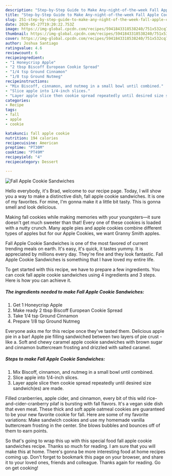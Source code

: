 ```yaml
---
description: "Step-by-Step Guide to Make Any-night-of-the-week Fall Apple Cookie Sandwiches"
title: "Step-by-Step Guide to Make Any-night-of-the-week Fall Apple Cookie Sandwiches"
slug: 251-step-by-step-guide-to-make-any-night-of-the-week-fall-apple-cookie-sandwiches
date: 2020-05-27T19:20:22.753Z
image: https://img-global.cpcdn.com/recipes/5941843318538240/751x532cq70/fall-apple-cookie-sandwiches-recipe-main-photo.jpg
thumbnail: https://img-global.cpcdn.com/recipes/5941843318538240/751x532cq70/fall-apple-cookie-sandwiches-recipe-main-photo.jpg
cover: https://img-global.cpcdn.com/recipes/5941843318538240/751x532cq70/fall-apple-cookie-sandwiches-recipe-main-photo.jpg
author: Joshua Santiago
ratingvalue: 4.6
reviewcount: 6
recipeingredient:
- "1 Honeycrisp Apple"
- "2 tbsp Biscoff European Cookie Spread"
- "1/4 tsp Ground Cinnamon"
- "1/8 tsp Ground Nutmeg"
recipeinstructions:
- "Mix Biscoff, cinnamon, and nutmeg in a small bowl until combined."
- "Slice apple into 1/4-inch slices."
- "Layer apple slice then cookie spread repeatedly until desired size sandwich(es) are made."
categories:
- Recipe
tags:
- fall
- apple
- cookie

katakunci: fall apple cookie 
nutrition: 194 calories
recipecuisine: American
preptime: "PT30M"
cooktime: "PT49M"
recipeyield: "4"
recipecategory: Dessert

---
```



![Fall Apple Cookie Sandwiches](https://img-global.cpcdn.com/recipes/5941843318538240/751x532cq70/fall-apple-cookie-sandwiches-recipe-main-photo.jpg)

Hello everybody, it's Brad, welcome to our recipe page. Today, I will show you a way to make a distinctive dish, fall apple cookie sandwiches. It is one of my favorites. For mine, I'm gonna make it a little bit tasty. This is gonna smell and look delicious.

Making fall cookies while making memories with your youngsters—it sure doesn&#39;t get much sweeter than that! Every one of these cookies is loaded with a nutty crunch. Many apple pies and apple cookies combine different types of apples but for our Apple Cookies, we want Granny Smith apples.

Fall Apple Cookie Sandwiches is one of the most favored of current trending meals on earth. It's easy, it's quick, it tastes yummy. It is appreciated by millions every day. They're fine and they look fantastic. Fall Apple Cookie Sandwiches is something that I have loved my entire life.


To get started with this recipe, we have to prepare a few ingredients. You can cook fall apple cookie sandwiches using 4 ingredients and 3 steps. Here is how you can achieve it.

<!--inarticleads1-->

##### The ingredients needed to make Fall Apple Cookie Sandwiches:

1. Get 1 Honeycrisp Apple
1. Make ready 2 tbsp Biscoff European Cookie Spread
1. Take 1/4 tsp Ground Cinnamon
1. Prepare 1/8 tsp Ground Nutmeg


Everyone asks me for this recipe once they&#39;ve tasted them. Delicious apple pie in a bar! Apple pie filling sandwiched between two layers of pie crust - like a. Soft and chewy caramel apple cookie sandwiches with brown sugar and cinnamon buttercream frosting and drizzled with salted caramel. 

<!--inarticleads2-->

##### Steps to make Fall Apple Cookie Sandwiches:

1. Mix Biscoff, cinnamon, and nutmeg in a small bowl until combined.
1. Slice apple into 1/4-inch slices.
1. Layer apple slice then cookie spread repeatedly until desired size sandwich(es) are made.


Filled cranberries, apple cider, and cinnamon, every bit of this wild rice-and-cider-cranberry pilaf is bursting with fall flavors. It&#39;s a vegan side dish that even meat. These thick and soft apple oatmeal cookies are guaranteed to be your new favorite cookie for fall. Here are some of my favorite variations: Make sandwich cookies and use my homemade vanilla buttercream frosting in the center. She blows bubbles and bounces off of them to earn points. 

So that's going to wrap this up with this special food fall apple cookie sandwiches recipe. Thanks so much for reading. I am sure that you will make this at home. There's gonna be more interesting food at home recipes coming up. Don't forget to bookmark this page on your browser, and share it to your loved ones, friends and colleague. Thanks again for reading. Go on get cooking!
